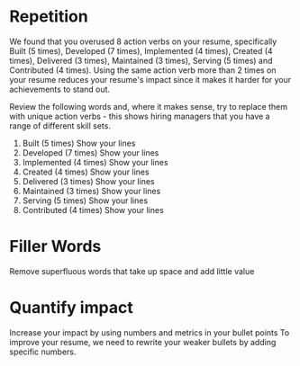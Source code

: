 # Repetition
We found that you overused 8 action verbs on your resume, specifically Built (5 times), Developed (7 times), Implemented (4 times), Created (4 times), Delivered (3 times), Maintained (3 times), Serving (5 times) and Contributed (4 times). Using the same action verb more than 2 times on your resume reduces your resume's impact since it makes it harder for your achievements to stand out.

Review the following words and, where it makes sense, try to replace them with unique action verbs - this shows hiring managers that you have a range of different skill sets.
1. Built (5 times)
Show your lines
2. Developed (7 times)
Show your lines
3. Implemented (4 times)
Show your lines
4. Created (4 times)
Show your lines
5. Delivered (3 times)
Show your lines
6. Maintained (3 times)
Show your lines
7. Serving (5 times)
Show your lines
8. Contributed (4 times)
Show your lines

# Filler Words
Remove superfluous words that take up space and add little value


# Quantify impact
Increase your impact by using numbers and metrics in your bullet points
To improve your resume, we need to rewrite your weaker bullets by adding specific numbers. 